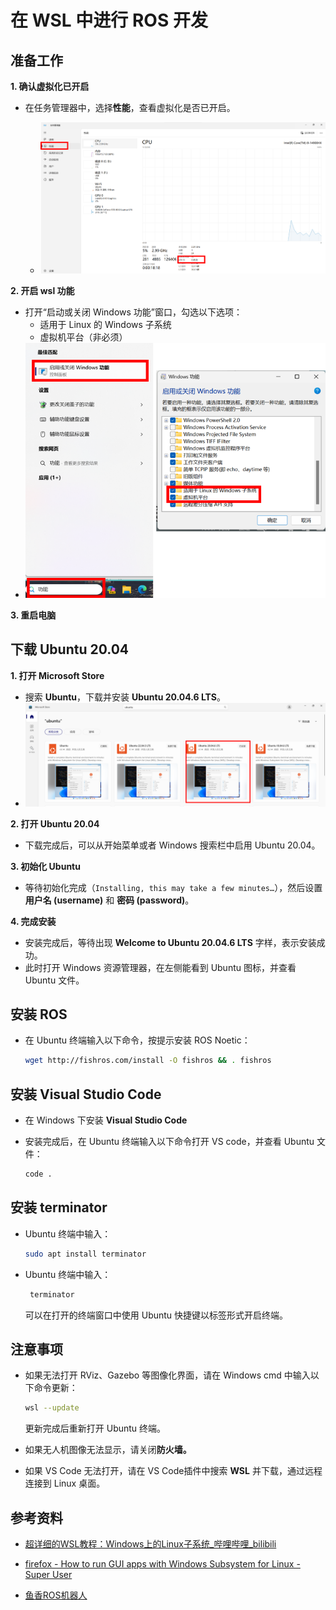 # 在 WSL 中进行 ROS 开发

## 准备工作

**1. 确认虚拟化已开启**

- 在任务管理器中，选择**性能**，查看虚拟化是否已开启。

  - ![](image/pic1.png)

**2. 开启 wsl 功能**

- 打开“启动或关闭 Windows 功能”窗口，勾选以下选项：
  - 适用于 Linux 的 Windows 子系统
  - 虚拟机平台（非必须）
- ![](image/pic2.png)

**3. 重启电脑**

## 下载 Ubuntu 20.04

**1. 打开 Microsoft Store**

- 搜索 **Ubuntu**，下载并安装 **Ubuntu 20.04.6 LTS**。
- ![](image/pic3.png)

**2. 打开 Ubuntu 20.04**

- 下载完成后，可以从开始菜单或者 Windows 搜索栏中启用 Ubuntu 20.04。

**3. 初始化 Ubuntu**

- 等待初始化完成（`Installing, this may take a few minutes…`），然后设置**用户名 (username)** 和 **密码 (password)**。

**4. 完成安装**

- 安装完成后，等待出现 **Welcome to Ubuntu 20.04.6 LTS** 字样，表示安装成功。
- 此时打开 Windows 资源管理器，在左侧能看到 Ubuntu 图标，并查看 Ubuntu 文件。

## 安装 ROS

- 在 Ubuntu 终端输入以下命令，按提示安装 ROS Noetic：
  
  ```bash
  wget http://fishros.com/install -O fishros && . fishros
  ```

## 安装 Visual Studio Code

- 在 Windows 下安装 **Visual Studio Code**

- 安装完成后，在 Ubuntu 终端输入以下命令打开 VS code，并查看 Ubuntu 文件：
  
  ```bash
  code .
  ```

## 安装 terminator

- Ubuntu 终端中输入：
  ```bash
  sudo apt install terminator
  ```
- Ubuntu 终端中输入：
  ```bash
   terminator
  ```
   可以在打开的终端窗口中使用 Ubuntu 快捷键以标签形式开启终端。


## 注意事项

- 如果无法打开 RViz、Gazebo 等图像化界面，请在 Windows cmd 中输入以下命令更新：
  
  ```bash
  wsl --update
  ```
  
  更新完成后重新打开 Ubuntu 终端。

- 如果无人机图像无法显示，请关闭**防火墙。**

- 如果 VS Code 无法打开，请在 VS Code插件中搜索 **WSL** 并下载，通过远程连接到 Linux 桌面。

## 参考资料

- [超详细的WSL教程：Windows上的Linux子系统_哔哩哔哩_bilibili](https://www.bilibili.com/video/BV1tW42197za/?spm_id_from=333.1007.top_right_bar_window_history.content.click&vd_source=6d0b706676e3d39f9a5901aeb336cb8b)

- [firefox - How to run GUI apps with Windows Subsystem for Linux - Super User](https://superuser.com/questions/1580610/how-to-run-gui-apps-with-windows-subsystem-for-linux)

- [鱼香ROS机器人](https://fishros.com/)
